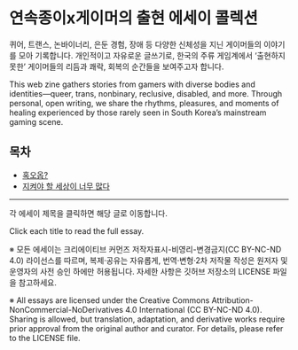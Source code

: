 # 연속종이x게이머의 출현 에세이 콜렉션 

퀴어, 트랜스, 논바이너리, 은둔 경험, 장애 등 다양한 신체성을 지닌 게이머들의 이야기를 모아 기록합니다. 개인적이고 자유로운 글쓰기로, 한국의 주류 게임계에서 ‘출현하지 못한’ 게이머들의 리듬과 쾌락, 회복의 순간들을 보여주고자 합니다.

This web zine gathers stories from gamers with diverse bodies and identities—queer, trans, nonbinary, reclusive, disabled, and more. Through personal, open writing, we share the rhythms, pleasures, and moments of healing experienced by those rarely seen in South Korea’s mainstream gaming scene.




## 목차

- [혹오옵?](essays/hok-o-op.md)
- [지켜야 할 세상이 너무 많다](essays/too-many-worlds-to-protect.md)

---

각 에세이 제목을 클릭하면 해당 글로 이동합니다.

Click each title to read the full essay.

※ 모든 에세이는 크리에이티브 커먼즈 저작자표시-비영리-변경금지(CC BY-NC-ND 4.0) 라이선스를 따르며,
복제·공유는 자유롭게, 번역·변형·2차 저작물 작성은 원저자 및 운영자의 사전 승인 하에만 허용됩니다.
자세한 사항은 깃허브 저장소의 LICENSE 파일을 참고하세요.

※ All essays are licensed under the Creative Commons Attribution-NonCommercial-NoDerivatives 4.0 International (CC BY-NC-ND 4.0).
Sharing is allowed, but translation, adaptation, and derivative works require prior approval from the original author and curator.
For details, please refer to the LICENSE file.

